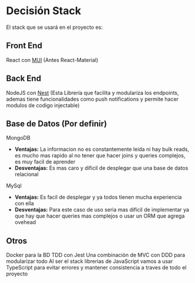 # Decisión Stack

El stack que se usará en el proyecto es:

## Front End

React con [MUI](https://mui.com/) (Antes React-Material)

## Back End

NodeJS con [Nest](https://nestjs.com/) (Esta Librería que facilita y modulariza los endpoints, ademas tiene funcionalidades como push notifications y permite hacer modulos de codigo injectable)

## Base de Datos (Por definir)

MongoDB

- **Ventajas:** La informacion no es constantemente leida ni hay bulk reads, es mucho mas rapido al no tener que hacer joins y queries complejos, es muy facil de aprender
- **Desventajas:** Es mas caro y dificil de desplegar que una base de datos relacional

MySql

- **Ventajas:** Es facil de desplegar y ya todos tienen mucha experiencia con ella
- **Desventajas:** Para este caso de uso seria mas dificil de implementar ya que hay que hacer queries mas complejos o usar un ORM que agrega ovehead

## Otros

Docker para la BD
TDD con Jest
Una combinación de MVC con DDD para modularizar todo
Al ser el stack librerias de JavaScript vamos a usar TypeScript para evitar errores y mantener consistencia a traves de todo el proyecto
